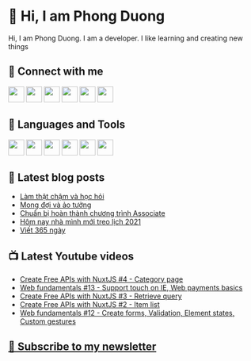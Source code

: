 # 👋 Hi, I am Phong Duong

Hi, I am Phong Duong. I am a developer. I like learning and creating new things

## 🔗 Connect with me

[<img height="32" width="32" src="https://cdn.jsdelivr.net/npm/simple-icons@v3/icons/youtube.svg" />](https://www.youtube.com/channel/UCXykqt3V2-9bYXKWZRcH0rA)
[<img height="32" width="32" src="https://cdn.jsdelivr.net/npm/simple-icons@v3/icons/twitch.svg" />](https://www.twitch.tv/koogio)
[<img height="32" width="32" src="https://cdn.jsdelivr.net/npm/simple-icons@v3/icons/instagram.svg" />](https://www.instagram.com/phongduonglh/)
[<img height="32" width="32" src="https://cdn.jsdelivr.net/npm/simple-icons@v3/icons/twitter.svg" />](https://twitter.com/koo_gio)
[<img height="32" width="32" src="https://cdn.jsdelivr.net/npm/simple-icons@v3/icons/facebook.svg" />](https://www.facebook.com/koogio)
[<img height="32" width="32" src="https://cdn.jsdelivr.net/npm/simple-icons@v3/icons/linkedin.svg" />](https://www.linkedin.com/in/phong-duong/)

## 🧰 Languages and Tools

[<img height="32" width="32" src="https://cdn.jsdelivr.net/npm/simple-icons@v3/icons/javascript.svg" />](javascript)
[<img height="32" width="32" src="https://cdn.jsdelivr.net/npm/simple-icons@v3/icons/html5.svg" />](html5)
[<img height="32" width="32" src="https://cdn.jsdelivr.net/npm/simple-icons@v3/icons/css3.svg" />](css3)
[<img height="32" width="32" src="https://cdn.jsdelivr.net/npm/simple-icons@v3/icons/node-dot-js.svg" />](nodejs)
[<img height="32" width="32" src="https://cdn.jsdelivr.net/npm/simple-icons@v3/icons/react.svg" />](react)
[<img height="32" width="32" src="https://cdn.jsdelivr.net/npm/simple-icons@v3/icons/vue-dot-js.svg" />](vue)

## 📝 Latest blog posts

<!-- BLOG-POST-LIST:START -->
- [Làm thật chậm và học hỏi](https://phongduong.dev/blog/lam-that-cham-va-hoc-hoi/)
- [Mong đợi và ảo tưởng](https://phongduong.dev/blog/mong-doi-va-ao-tuong/)
- [Chuẩn bị hoàn thành chương trình Associate](https://phongduong.dev/blog/chuan-bi-hoan-thanh-chuong-trinh-associate/)
- [Hôm nay nhà mình mới treo lịch 2021](https://phongduong.dev/blog/hom-nay-nha-minh-moi-treo-lich-2021/)
- [Viết 365 ngày](https://phongduong.dev/blog/viet-365-ngay/)
<!-- BLOG-POST-LIST:END -->

## 📺 Latest Youtube videos

<!-- YOUTUBE-VIDEO-LIST:START -->
- [Create Free APIs with NuxtJS #4 - Category page](https://www.youtube.com/watch?v=SKk2kwcJAjk)
- [Web fundamentals #13 - Support touch on IE, Web payments basics](https://www.youtube.com/watch?v=tnIUdDME3Zo)
- [Create Free APIs with NuxtJS #3 - Retrieve query](https://www.youtube.com/watch?v=UqMLDJSR0L4)
- [Create Free APIs with NuxtJS #2 - Item list](https://www.youtube.com/watch?v=-Bdqw1aVs4k)
- [Web fundamentals #12 - Create forms, Validation, Element states, Custom gestures](https://www.youtube.com/watch?v=jm9R9Nb3X-c)
<!-- YOUTUBE-VIDEO-LIST:END -->

## [💌 Subscribe to my newsletter](https://koogio.substack.com/)
